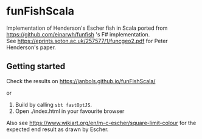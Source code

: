 # funFishScala
Implementation of Henderson's Escher fish in Scala ported from https://github.com/einarwh/funfish 's F# implementation.  
See https://eprints.soton.ac.uk/257577/1/funcgeo2.pdf for Peter Henderson's paper.

## Getting started
Check the results on https://janbols.github.io/funFishScala/  

or  

1. Build by calling `sbt fastOptJS`.  
2. Open ./index.html in your favourite browser 

Also see https://www.wikiart.org/en/m-c-escher/square-limit-colour for the expected end result as drawn by Escher.

